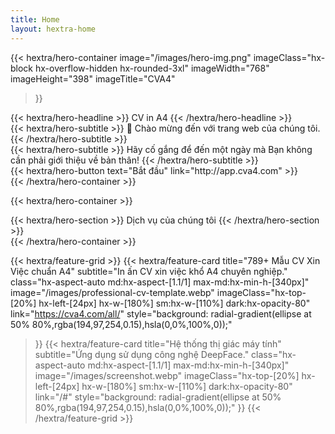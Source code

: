 ```yaml
---
title: Home
layout: hextra-home
---
```


{{< hextra/hero-container
  image="/images/hero-img.png"
  imageClass="hx-block hx-overflow-hidden hx-rounded-3xl"
  imageWidth="768" imageHeight="398"
  imageTitle="CVA4"
>}}
<div class="hx-mt-12 hx-mb-6">
{{< hextra/hero-headline >}}
  CV in A4
{{< /hextra/hero-headline >}}
</div>

<div class="hx-mt-6 hx-mb-6">
{{< hextra/hero-subtitle >}}
  👋 Chào mừng đến với trang web của chúng tôi.
{{< /hextra/hero-subtitle >}}
</div>

<div class="hx-mt-6 hx-mb-6">
{{< hextra/hero-subtitle >}}
  Hãy cố gắng để đến một ngày mà
  Bạn không cần phải giới thiệu về bản thân!
{{< /hextra/hero-subtitle >}}
</div>

<div class="hx-mt-6 hx-mb-6">
{{< hextra/hero-button text="Bắt đầu" link="http://app.cva4.com" >}}
</div>
{{< /hextra/hero-container >}}

{{< hextra/hero-container >}}
<div class="hx-mt-6 hx-mb-6">
{{< hextra/hero-section >}}
  Dịch vụ của chúng tôi
{{< /hextra/hero-section >}}
</div>
{{< /hextra/hero-container >}}

{{< hextra/feature-grid >}}
  {{< hextra/feature-card
    title="789+ Mẫu CV Xin Việc chuẩn A4"
    subtitle="In ấn CV xin việc khổ A4 chuyên nghiệp."
    class="hx-aspect-auto md:hx-aspect-[1.1/1] max-md:hx-min-h-[340px]"
    image="/images/professional-cv-template.webp"
    imageClass="hx-top-[20%] hx-left-[24px] hx-w-[180%] sm:hx-w-[110%] dark:hx-opacity-80"
    link="https://cva4.com/all/"
    style="background: radial-gradient(ellipse at 50% 80%,rgba(194,97,254,0.15),hsla(0,0%,100%,0));"
  >}}
  {{< hextra/feature-card
    title="Hệ thống thị giác máy tính"
    subtitle="Ứng dụng sử dụng công nghệ DeepFace."
    class="hx-aspect-auto md:hx-aspect-[1.1/1] max-md:hx-min-h-[340px]"
    image="/images/screenshot.webp"
    imageClass="hx-top-[20%] hx-left-[24px] hx-w-[180%] sm:hx-w-[110%] dark:hx-opacity-80"
    link="/#"
    style="background: radial-gradient(ellipse at 50% 80%,rgba(194,97,254,0.15),hsla(0,0%,100%,0));"
  >}}
{{< /hextra/feature-grid >}}